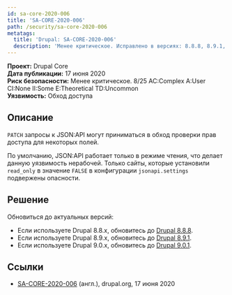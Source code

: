 ```yaml
---
id: sa-core-2020-006
title: 'SA-CORE-2020-006'
path: /security/sa-core-2020-006
metatags:
  title: 'Drupal: SA-CORE-2020-006'
  description: 'Менее критическое. Исправлено в версиях: 8.8.8, 8.9.1, 9.0.1.'
---
```


**Проект:** Drupal Core\
**Дата публикации:** 17 июня 2020\
**Риск безопасности:** Менее критическое. 8/25 AC:Complex A:User CI:None II:Some E:Theoretical TD:Uncommon\
**Уязвимость:** Обход доступа

## Описание

`PATCH` запросы к JSON:API могут приниматься в обход проверки прав доступа для некоторых полей.

По умолчанию, JSON:API работает только в режиме чтения, что делает данную уязвимость нерабочей. Только сайты, которые установили `read_only` в значение `FALSE` в конфигурации `jsonapi.settings` подвержены опасности.

## Решение

Обновиться до актуальных версий:

- Если используете Drupal 8.8.x, обновитесь до [Drupal 8.8.8](../../../8/releases/8.8.x/8.8.8/index.md).
- Если используете Drupal 8.9.x, обновитесь до [Drupal 8.9.1](../../../8/releases/8.9.x/8.9.1/index.md).
- Если используете Drupal 9.0.x, обновитесь до [Drupal 9.0.1](../../../9/releases/9.0.x/9.0.1/index.md).

## Ссылки

- [SA-CORE-2020-006](https://www.drupal.org/sa-core-2020-006) (англ.), drupal.org, 17 июня 2020